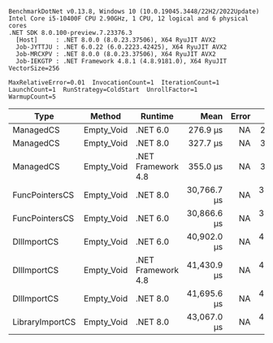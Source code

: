 ```

BenchmarkDotNet v0.13.8, Windows 10 (10.0.19045.3448/22H2/2022Update)
Intel Core i5-10400F CPU 2.90GHz, 1 CPU, 12 logical and 6 physical cores
.NET SDK 8.0.100-preview.7.23376.3
  [Host]     : .NET 8.0.0 (8.0.23.37506), X64 RyuJIT AVX2
  Job-JYTTJU : .NET 6.0.22 (6.0.2223.42425), X64 RyuJIT AVX2
  Job-MRCXPV : .NET 8.0.0 (8.0.23.37506), X64 RyuJIT AVX2
  Job-IEKGTP : .NET Framework 4.8.1 (4.8.9181.0), X64 RyuJIT VectorSize=256

MaxRelativeError=0.01  InvocationCount=1  IterationCount=1  
LaunchCount=1  RunStrategy=ColdStart  UnrollFactor=1  
WarmupCount=5  

```
| Type            | Method     | Runtime            | Mean        | Error | Median      | Min         | Max         | Allocated |
|---------------- |----------- |------------------- |------------:|------:|------------:|------------:|------------:|----------:|
| ManagedCS       | Empty_Void | .NET 6.0           |    276.9 μs |    NA |    276.9 μs |    276.9 μs |    276.9 μs |     640 B |
| ManagedCS       | Empty_Void | .NET 8.0           |    327.7 μs |    NA |    327.7 μs |    327.7 μs |    327.7 μs |     400 B |
| ManagedCS       | Empty_Void | .NET Framework 4.8 |    355.0 μs |    NA |    355.0 μs |    355.0 μs |    355.0 μs |         - |
| FuncPointersCS  | Empty_Void | .NET 8.0           | 30,766.7 μs |    NA | 30,766.7 μs | 30,766.7 μs | 30,766.7 μs |     400 B |
| FuncPointersCS  | Empty_Void | .NET 6.0           | 30,866.6 μs |    NA | 30,866.6 μs | 30,866.6 μs | 30,866.6 μs |     640 B |
| DllImportCS     | Empty_Void | .NET 6.0           | 40,902.0 μs |    NA | 40,902.0 μs | 40,902.0 μs | 40,902.0 μs |     640 B |
| DllImportCS     | Empty_Void | .NET Framework 4.8 | 41,430.9 μs |    NA | 41,430.9 μs | 41,430.9 μs | 41,430.9 μs |         - |
| DllImportCS     | Empty_Void | .NET 8.0           | 41,695.6 μs |    NA | 41,695.6 μs | 41,695.6 μs | 41,695.6 μs |     400 B |
| LibraryImportCS | Empty_Void | .NET 8.0           | 43,067.0 μs |    NA | 43,067.0 μs | 43,067.0 μs | 43,067.0 μs |     400 B |
